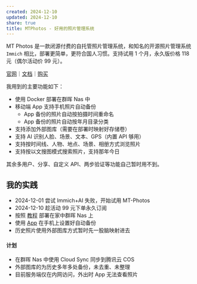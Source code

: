```yaml
---
created: 2024-12-10
updated: 2024-12-10
share: true
title: MTPhotos - 好用的照片管理系统
---
```


MT Photos 是一款闭源付费的自托管照片管理系统，和知名的开源照片管理系统 `Immich` 相比，部署更简单，更符合国人习惯。支持试用 1 个月，永久版价格 118 元（偶尔活动价 99 元）。

[官网](https://mtmt.tech/)｜[文档](https://mtmt.tech/docs/start/introduction)｜[购买](https://auth.mtmt.tech/buy)

我用到的主要功能如下：
- 使用 Docker 部署在群晖 Nas 中
- 移动端 App 支持手机照片自动备份
	- App 备份的照片自动按拍摄时间重命名
	- App 备份的照片自动按年月目录分类
- 支持添加外部图库（需要在部署时映射好存储卷）
- 支持 AI 识别人脸、场景、文本、GPS（内置 API 够用）
- 支持按时间线、人物、地点、场景、相册方式浏览照片
- 支持按以文搜图模式搜索照片，支持那年今日

其余多用户、分享、自定义 API、两步验证等功能自己暂时用不到。

## 我的实践

- 2024-12-01 尝试 Immich+AI 失败，开始试用 MT-Photos
- 2024-12-10 趁活动 99 元下单永久订阅
- 按照 [教程](https://mtmt.tech/docs/example/dsm2) 部署在家中群晖 Nas 上
- 使用 [App](https://mtmt.tech/docs/start/app) 在手机上设置好自动备份
- 历史照片使用外部图库方式暂时先一股脑映射进去

#### 计划

- 在群晖 Nas 中使用 Cloud Sync 同步到腾讯云 COS
- 外部图库的为历史多年多处备份，未去重、未整理
- 目前服务端仅在内网访问，外出时 App 无法查看照片